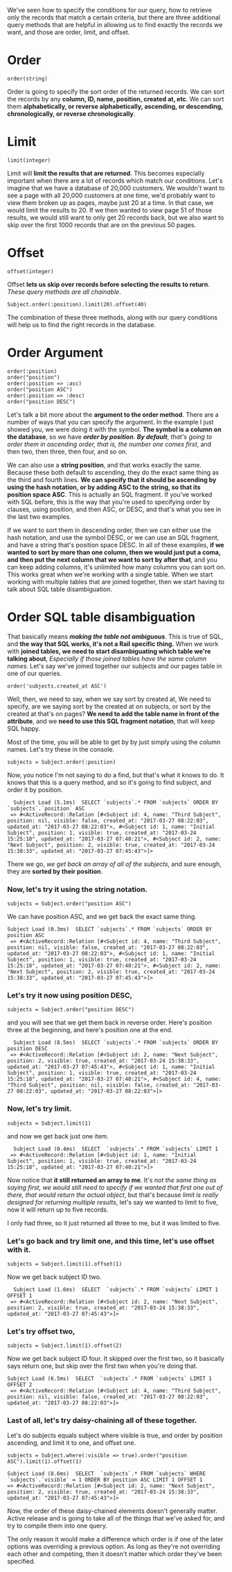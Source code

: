  We've seen how to specify the conditions for our query, how to retrieve only the records that match a certain criteria, but there are three additional query methods that are helpful in allowing us to find exactly the records we want, and those are order, limit, and offset.

# Order
```
order(string)
```
Order is going to specify the sort order of the returned records. We can sort the records by any **column, ID, name, position, created at, etc**. We can sort them **alphabetically, or reverse alphabetically, ascending, or descending, chronologically, or reverse chronologically**.
# Limit
```
limit(integer)
```
Limit will **limit the results that are returned**. This becomes especially important when there are a lot of records which match our conditions. Let's imagine that we have a database of 20,000 customers. We wouldn't want to see a page with all 20,000 customers at one time, we'd probably want to view them broken up as pages, maybe just 20 at a time. In that case, we would limit the results to 20. If we then wanted to view page 51 of those results, we would still want to only get 20 records back, but we also want to skip over the first 1000 records that are on the previous 50 pages.

# Offset
```
offset(integer)
```
Offset **lets us skip over records before selecting the results to return**. *These query methods are all chainable*.
```
Subject.order(:position).limit(20).offset(40)
```

The combination of these three methods, along with our query conditions will help us to find the right records in the database.
# Order Argument
```
order(:position)
order("position")
order(:position => :asc)
order("position ASC")
order(:position => :desc)
order("position DESC")
```

Let's talk a bit more about the **argument to the order method**. There are a number of ways that you can specify the argument. In the example I just showed you, we were doing it with the symbol. **The symbol is a column on the database**, so we have ***order by position***. ***By default***, *that's going to order them in ascending order, that is, the number one comes first*, and then two, then three, then four, and so on.

We can also use a **string position**, and that works exactly the same. Because these both default to ascending, they do the exact same thing as the third and fourth lines. **We can specify that it should be ascending by using the hash notation, or by adding ASC to the string, so that its position space ASC**. This is actually an SQL fragment. If you've worked with SQL before, this is the way that you're used to specifying order by clauses, using position, and then ASC, or DESC, and that's what you see in the last two examples.

If we want to sort them in descending order, then we can either use the hash notation, and use the symbol DESC, or we can use an SQL fragment, and have a string that's position space DESC. In all of these examples, **if we wanted to sort by more than one column, then we would just put a coma, and then put the next column that we want to sort by after that**, and you can keep adding columns, it's unlimited how many columns you can sort on. This works great when we're working with a single table. When we start working with multiple tables that are joined together, then we start having to talk about SQL table disambiguation.

# Order SQL table disambiguation

That basically means ***making the table not ambiguous***. This is true of SQL, and **the way that SQL works, it's not a Rail specific thing.** When we work with **joined tables, we need to start disambiguating which table we're talking about**, *Especially if those joined tables have the same column names*. Let's say we've joined together our subjects and our pages table in one of our queries.
```
order('subjects.created_at ASC')
```
Well, then, we need to say, when we say sort by created at, We need to specify, are we saying sort by the created at on subjects, or sort by the created at that's on pages? **We need to add the table name in front of the attribute**, and we **need to use this SQL fragment notation**, that will keep SQL happy.

Most of the time, you will be able to get by by just simply using the column names. Let's try these in the console.


```
subjects = Subject.order(:position)
```

Now, you notice I'm not saying to do a find, but that's what it knows to do. It knows that this is a query method, and so it's going to find subject, and order it by position.

```
  Subject Load (5.1ms)  SELECT `subjects`.* FROM `subjects` ORDER BY `subjects`.`position` ASC
 => #<ActiveRecord::Relation [#<Subject id: 4, name: "Third Subject", position: nil, visible: false, created_at: "2017-03-27 08:22:03", updated_at: "2017-03-27 08:22:03">, #<Subject id: 1, name: "Initial Subject", position: 1, visible: true, created_at: "2017-03-24 15:25:18", updated_at: "2017-03-27 07:40:21">, #<Subject id: 2, name: "Next Subject", position: 2, visible: true, created_at: "2017-03-24 15:38:33", updated_at: "2017-03-27 07:45:43">]>
```

There we go, *we get back an array of all of the subjects*, and sure enough, they are **sorted by their position**.


### Now, let's try it using the string notation.
```
subjects = Subject.order("position ASC")
```
We can have position ASC, and we get back the exact same thing.
```
Subject Load (0.3ms)  SELECT `subjects`.* FROM `subjects` ORDER BY position ASC
 => #<ActiveRecord::Relation [#<Subject id: 4, name: "Third Subject", position: nil, visible: false, created_at: "2017-03-27 08:22:03", updated_at: "2017-03-27 08:22:03">, #<Subject id: 1, name: "Initial Subject", position: 1, visible: true, created_at: "2017-03-24 15:25:18", updated_at: "2017-03-27 07:40:21">, #<Subject id: 2, name: "Next Subject", position: 2, visible: true, created_at: "2017-03-24 15:38:33", updated_at: "2017-03-27 07:45:43">]>
```
### Let's try it now using position DESC,
```
subjects = Subject.order("position DESC")
```
and you will see that we get them back in reverse order. Here's position three at the beginning, and here's position one at the end.

```
  Subject Load (8.5ms)  SELECT `subjects`.* FROM `subjects` ORDER BY position DESC
 => #<ActiveRecord::Relation [#<Subject id: 2, name: "Next Subject", position: 2, visible: true, created_at: "2017-03-24 15:38:33", updated_at: "2017-03-27 07:45:43">, #<Subject id: 1, name: "Initial Subject", position: 1, visible: true, created_at: "2017-03-24 15:25:18", updated_at: "2017-03-27 07:40:21">, #<Subject id: 4, name: "Third Subject", position: nil, visible: false, created_at: "2017-03-27 08:22:03", updated_at: "2017-03-27 08:22:03">]>
```

### Now, let's try limit.
```
subjects = Subject.limit(1)
```
and now we get back just one item.

```
  Subject Load (0.4ms)  SELECT  `subjects`.* FROM `subjects` LIMIT 1
 => #<ActiveRecord::Relation [#<Subject id: 1, name: "Initial Subject", position: 1, visible: true, created_at: "2017-03-24 15:25:18", updated_at: "2017-03-27 07:40:21">]>
```

Now notice that **it still returned an array to me**. It's *not the same thing as saying first, we would still need to specify if we wanted that first one out of there, that would return the actual object*, but that's because *limit is really designed for returning multiple results*, let's say we wanted to limit to five, now it will return up to five records.

I only had three, so it just returned all three to me, but it was limited to five.

### Let's go back and try limit one, and this time, let's use offset with it.
```
subjects = Subject.limit(1).offset(1)
```
Now we get back subject ID two.
```
  Subject Load (1.6ms)  SELECT  `subjects`.* FROM `subjects` LIMIT 1 OFFSET 1
 => #<ActiveRecord::Relation [#<Subject id: 2, name: "Next Subject", position: 2, visible: true, created_at: "2017-03-24 15:38:33", updated_at: "2017-03-27 07:45:43">]>
```
### Let's try offset two,

```
subjects = Subject.limit(1).offset(2)
```

Now we get back subject ID four. It skipped over the first two, so it basically says return one, but skip over the first two when you're doing that.
```
Subject Load (6.5ms)  SELECT  `subjects`.* FROM `subjects` LIMIT 1 OFFSET 2
 => #<ActiveRecord::Relation [#<Subject id: 4, name: "Third Subject", position: nil, visible: false, created_at: "2017-03-27 08:22:03", updated_at: "2017-03-27 08:22:03">]>
```

### Last of all, let's try daisy-chaining all of these together.
Let's do subjects equals subject where visible is true, and order by position ascending, and limit it to one, and offset one.

```
subjects = Subject.where(:visible => true).order("position ASC").limit(1).offset(1)  
```
```
Subject Load (8.6ms)  SELECT  `subjects`.* FROM `subjects` WHERE `subjects`.`visible` = 1 ORDER BY position ASC LIMIT 1 OFFSET 1
=> #<ActiveRecord::Relation [#<Subject id: 2, name: "Next Subject", position: 2, visible: true, created_at: "2017-03-24 15:38:33", updated_at: "2017-03-27 07:45:43">]>

```
Now, the order of these daisy-chained elements doesn't generally matter. Active release and is going to take all of the things that we've asked for, and try to compile them into one query.

The only reason it would make a difference which order is if one of the later options was overriding a previous option. As long as they're not overriding each other and competing, then it doesn't matter which order they've been specified.
